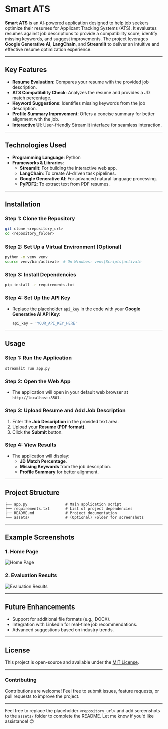 

# Smart ATS

**Smart ATS** is an AI-powered application designed to help job seekers optimize their resumes for Applicant Tracking Systems (ATS). It evaluates resumes against job descriptions to provide a compatibility score, identify missing keywords, and suggest improvements. The project leverages **Google Generative AI**, **LangChain**, and **Streamlit** to deliver an intuitive and effective resume optimization experience.

---

## Key Features

- **Resume Evaluation**: Compares your resume with the provided job description.
- **ATS Compatibility Check**: Analyzes the resume and provides a JD match percentage.
- **Keyword Suggestions**: Identifies missing keywords from the job description.
- **Profile Summary Improvement**: Offers a concise summary for better alignment with the job.
- **Interactive UI**: User-friendly Streamlit interface for seamless interaction.

---

## Technologies Used

- **Programming Language**: Python
- **Frameworks & Libraries**:
  - **Streamlit**: For building the interactive web app.
  - **LangChain**: To create AI-driven task pipelines.
  - **Google Generative AI**: For advanced natural language processing.
  - **PyPDF2**: To extract text from PDF resumes.

---

## Installation

### Step 1: Clone the Repository
```bash
git clone <repository_url>
cd <repository_folder>
```

### Step 2: Set Up a Virtual Environment (Optional)
```bash
python -m venv venv
source venv/bin/activate  # On Windows: venv\Scripts\activate
```

### Step 3: Install Dependencies
```bash
pip install -r requirements.txt
```

### Step 4: Set Up the API Key
- Replace the placeholder `api_key` in the code with your **Google Generative AI API Key**:
  ```python
  api_key = 'YOUR_API_KEY_HERE'
  ```

---

## Usage

### Step 1: Run the Application
```bash
streamlit run app.py
```

### Step 2: Open the Web App
- The application will open in your default web browser at `http://localhost:8501`.

### Step 3: Upload Resume and Add Job Description
1. Enter the **Job Description** in the provided text area.
2. Upload your **Resume (PDF format)**.
3. Click the **Submit** button.

### Step 4: View Results
- The application will display:
  - **JD Match Percentage**.
  - **Missing Keywords** from the job description.
  - **Profile Summary** for better alignment.

---

## Project Structure

```plaintext
├── app.py                 # Main application script
├── requirements.txt       # List of project dependencies
├── README.md              # Project documentation
└── assets/                # (Optional) Folder for screenshots
```

---

## Example Screenshots

### 1. Home Page
![Home Page](assets/home_page.png)

### 2. Evaluation Results
![Evaluation Results](assets/evaluation_results.png)

---

## Future Enhancements

- Support for additional file formats (e.g., DOCX).
- Integration with LinkedIn for real-time job recommendations.
- Advanced suggestions based on industry trends.

---

## License

This project is open-source and available under the [MIT License](LICENSE).

---

### Contributing

Contributions are welcome! Feel free to submit issues, feature requests, or pull requests to improve the project.

---

Feel free to replace the placeholder `<repository_url>` and add screenshots to the `assets/` folder to complete the README. Let me know if you'd like assistance! 😊
